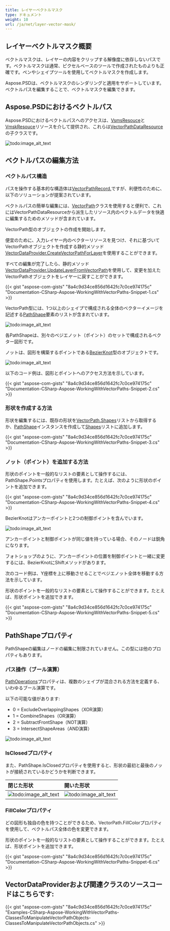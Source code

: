 ```yaml
---
title: レイヤーベクトルマスク
type: ドキュメント
weight: 10
url: /ja/net/layer-vector-mask/
---
```


## **レイヤーベクトルマスク概要**
ベクトルマスクは、レイヤーの内容をクリップする解像度に依存しないパスです。ベクトルマスクは通常、ピクセルベースのツールで作成されたものよりも正確です。ペンやシェイプツールを使用してベクトルマスクを作成します。

Aspose.PSDは、ベクトルマスクのレンダリングと適用をサポートしています。ベクトルパスを編集することで、ベクトルマスクを編集できます。

## **Aspose.PSDにおけるベクトルパス**
Aspose.PSDにおけるベクトルパスへのアクセスは、[VsmsResouce](https://reference.aspose.com/psd/net/aspose.psd.fileformats.psd.layers.layerresources/vsmsresource)と[VmskResouce](https://reference.aspose.com/psd/net/aspose.psd.fileformats.psd.layers.layerresources/vmskresource)リソースを介して提供され、これらは[VectorPathDataResource](https://reference.aspose.com/psd/net/aspose.psd.fileformats.psd.layers.layerresources/vectorpathdataresource)の子クラスです。

![todo:image_alt_text](layer-vector-mask_0.png)

## **ベクトルパスの編集方法**
### **ベクトルパス構造**
パスを操作する基本的な構造体は[VectorPathRecord.](https://reference.aspose.com/psd/net/aspose.psd.fileformats.core.vectorpaths/vectorpathrecord)ですが、利便性のために、以下のソリューションが提案されています。

ベクトルパスの簡単な編集には、[VectorPath](https://gist.github.com/aspose-com-gists/8a4c9d34ce856d1642fc7c0ce974175c#file-examples-csharp-aspose-workingwithvectorpaths-classestomanipulatevectorpathobjects-classestomanipulatevectorpathobjects-cs)クラスを使用すると便利で、これにはVectorPathDataResourceから派生したリソース内のベクトルデータを快適に編集するためのメソッドが含まれています。

VectorPath型のオブジェクトの作成を開始します。

便宜のために、入力レイヤー内のベクターリソースを見つけ、それに基づいてVectorPathオブジェクトを作成する静的メソッド[VectorDataProvider.CreateVectorPathForLayer](https://gist.github.com/aspose-com-gists/8a4c9d34ce856d1642fc7c0ce974175c#file-examples-csharp-aspose-workingwithvectorpaths-classestomanipulatevectorpathobjects-classestomanipulatevectorpathobjects-cs)を使用することができます。

すべての編集が完了したら、静的メソッド[VectorDataProvider.UpdateLayerFromVectorPath](https://gist.github.com/aspose-com-gists/8a4c9d34ce856d1642fc7c0ce974175c#file-examples-csharp-aspose-workingwithvectorpaths-classestomanipulatevectorpathobjects-classestomanipulatevectorpathobjects-cs)を使用して、変更を加えたVectorPathオブジェクトをレイヤーに戻すことができます。

{{< gist "aspose-com-gists" "8a4c9d34ce856d1642fc7c0ce974175c" "Documentation-CSharp-Aspose-WorkingWithVectorPaths-Snippet-1.cs" >}}

VectorPath型には、1つ以上のシェイプで構成される全体のベクターイメージを記述する[PathShape](https://gist.github.com/aspose-com-gists/8a4c9d34ce856d1642fc7c0ce974175c#file-examples-csharp-aspose-workingwithvectorpaths-classestomanipulatevectorpathobjects-classestomanipulatevectorpathobjects-cs)要素のリストが含まれています。

![todo:image_alt_text](layer-vector-mask_1.png)

各PathShapeは、別々のベジエノット（ポイント）のセットで構成されるベクター図形です。

ノットは、図形を構築するポイントである[BezierKnot](https://gist.github.com/aspose-com-gists/8a4c9d34ce856d1642fc7c0ce974175c#file-examples-csharp-aspose-workingwithvectorpaths-classestomanipulatevectorpathobjects-classestomanipulatevectorpathobjects-cs)型のオブジェクトです。

![todo:image_alt_text](layer-vector-mask_2.png)

以下のコード例は、図形とポイントへのアクセス方法を示しています。

{{< gist "aspose-com-gists" "8a4c9d34ce856d1642fc7c0ce974175c" "Documentation-CSharp-Aspose-WorkingWithVectorPaths-Snippet-2.cs" >}}
### **形状を作成する方法**
形状を編集するには、既存の形状を[VectorPath.Shapes](https://gist.github.com/aspose-com-gists/8a4c9d34ce856d1642fc7c0ce974175c#file-examples-csharp-aspose-workingwithvectorpaths-classestomanipulatevectorpathobjects-classestomanipulatevectorpathobjects-cs)リストから取得するか、[PathShape](https://gist.github.com/aspose-com-gists/8a4c9d34ce856d1642fc7c0ce974175c#file-examples-csharp-aspose-workingwithvectorpaths-classestomanipulatevectorpathobjects-classestomanipulatevectorpathobjects-cs)インスタンスを作成して[Shapes](https://gist.github.com/aspose-com-gists/8a4c9d34ce856d1642fc7c0ce974175c#file-examples-csharp-aspose-workingwithvectorpaths-classestomanipulatevectorpathobjects-classestomanipulatevectorpathobjects-cs)リストに追加します。

{{< gist "aspose-com-gists" "8a4c9d34ce856d1642fc7c0ce974175c" "Documentation-CSharp-Aspose-WorkingWithVectorPaths-Snippet-3.cs" >}}
### **ノット（ポイント）を追加する方法**
形状のポイントを一般的なリストの要素として操作するには、PathShape.Pointsプロパティを使用します。たとえば、次のように形状のポイントを追加できます。

{{< gist "aspose-com-gists" "8a4c9d34ce856d1642fc7c0ce974175c" "Documentation-CSharp-Aspose-WorkingWithVectorPaths-Snippet-4.cs" >}}


BezierKnotはアンカーポイントと2つの制御ポイントを含んでいます。

![todo:image_alt_text](layer-vector-mask_3.png)

アンカーポイントと制御ポイントが同じ値を持っている場合、そのノードは鋭角になります。

フォトショップのように、アンカーポイントの位置を制御ポイントと一緒に変更するには、BezierKnotにShiftメソッドがあります。

次のコード例は、Y座標を上に移動させることでベジエノット全体を移動する方法を示しています。

形状のポイントを一般的なリストの要素として操作することができます。たとえば、形状ポイントを追加できます。

{{< gist "aspose-com-gists" "8a4c9d34ce856d1642fc7c0ce974175c" "Documentation-CSharp-Aspose-WorkingWithVectorPaths-Snippet-5.cs" >}}

## **PathShapeプロパティ**
PathShapeの編集はノードの編集に制限されていません。この型には他のプロパティもあります。
### **パス操作（ブール演算）**
[PathOperations](https://reference.aspose.com/psd/net/aspose.psd.fileformats.core.vectorpaths/pathoperations)プロパティは、複数のシェイプが混合される方法を定義する、いわゆるブール演算です。

以下の可能な値があります:

- 0 = ExcludeOverlappingShapes（XOR演算）
- 1 = CombineShapes（OR演算）
- 2 = SubtractFrontShape（NOT演算）
- 3 = IntersectShapeAreas（AND演算）

![todo:image_alt_text](layer-vector-mask_4.png)
### **IsClosedプロパティ**
また、PathShape.IsClosedプロパティを使用すると、形状の最初と最後のノットが接続されているかどうかを判断できます。

|**閉じた形状**|**開いた形状**|
| :- | :- |
|![todo:image_alt_text](layer-vector-mask_5.png)|![todo:image_alt_text](layer-vector-mask_6.png)|
### **FillColorプロパティ**
どの図形も独自の色を持つことができるため、VectorPath.FillColorプロパティを使用して、ベクトルパス全体の色を変更できます。

形状のポイントを一般的なリストの要素として操作することができます。たとえば、形状ポイントを追加できます。

{{< gist "aspose-com-gists" "8a4c9d34ce856d1642fc7c0ce974175c" "Documentation-CSharp-Aspose-WorkingWithVectorPaths-Snippet-6.cs" >}}

## **VectorDataProviderおよび関連クラスのソースコードはこちらです:**
{{< gist "aspose-com-gists" "8a4c9d34ce856d1642fc7c0ce974175c" "Examples-CSharp-Aspose-WorkingWithVectorPaths-ClassesToManipulateVectorPathObjects-ClassesToManipulateVectorPathObjects.cs" >}}
